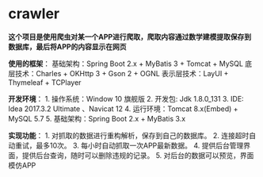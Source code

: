 # crawler

**这个项目是使用爬虫对某一个APP进行爬取，爬取内容通过数学建模提取保存到数据库，最后将APP的内容显示在网页**

**使用的框架**：
    基础架构：Spring Boot 2.x + MyBatis 3 + Tomcat + MySQL
    底层技术：Charles + OKHttp 3 + Gson 2 + OGNL
    表示层技术：LayUI + Thymeleaf + TCPlayer

**开发环境**：
    1. 操作系统：Window 10 旗舰版
    2. 开发包: Jdk 1.8.0_131
    3. IDE: Idea 2017.3.2 Ultimate 、Navicat 12
    4. 运行环境：Tomcat 8.x(Embed) + MySQL 5.7
    5. 基础架构：Spring Boot 2.x + MyBatis 3.x
    
**实现功能**：
    1. 对抓取的数据进行重构解析，保存到自己的数据库。
    2. 连接超时自动重试，最多10次。
    3. 每小时自动抓取一次APP最新数据。
    4. 提供后台管理界面，提供后台查询，随时可以删除违规的记录。
    5. 对后台的数据可以预览，界面模仿APP
